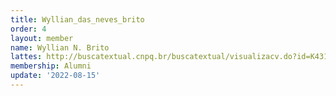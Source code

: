 ```yaml
---
title: Wyllian_das_neves_brito
order: 4
layout: member
name: Wyllian N. Brito
lattes: http://buscatextual.cnpq.br/buscatextual/visualizacv.do?id=K4319988T4
membership: Alumni
update: '2022-08-15'
---
```


